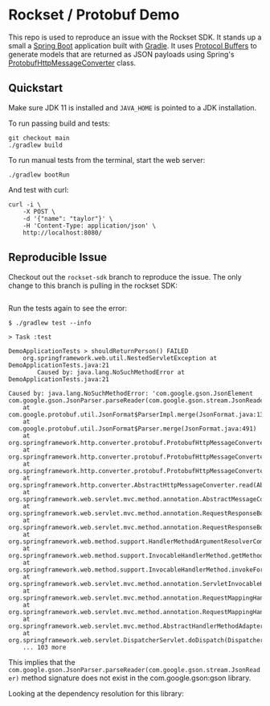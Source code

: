 # Rockset / Protobuf Demo

This repo is used to reproduce an issue with the Rockset SDK. It stands up a
small a [Spring Boot](https://spring.io/projects/spring-boot) application built
with [Gradle](https://gradle.org/). It uses [Protocol Buffers](https://developers.google.com/protocol-buffers) to generate models that
are returned as JSON payloads using Spring's [ProtobufHttpMessageConverter](https://docs.spring.io/spring-framework/docs/current/javadoc-api/org/springframework/http/converter/protobuf/ProtobufHttpMessageConverter.html) class.

## Quickstart

Make sure JDK 11 is installed and `JAVA_HOME` is pointed to a JDK installation.

To run passing build and tests:

```
git checkout main
./gradlew build
```

To run manual tests from the terminal, start the web server:

```
./gradlew bootRun
```

And test with curl:

```
curl -i \
    -X POST \
    -d '{"name": "taylor"}' \
    -H 'Content-Type: application/json' \
    http://localhost:8080/
```

## Reproducible Issue

Checkout out the `rockset-sdk` branch to reproduce the issue. The only change to
this branch is pulling in the rockset SDK:

```

```

Run the tests again to see the error:

```
$ ./gradlew test --info

> Task :test

DemoApplicationTests > shouldReturnPerson() FAILED
    org.springframework.web.util.NestedServletException at DemoApplicationTests.java:21
        Caused by: java.lang.NoSuchMethodError at DemoApplicationTests.java:21
```


```
Caused by: java.lang.NoSuchMethodError: 'com.google.gson.JsonElement com.google.gson.JsonParser.parseReader(com.google.gson.stream.JsonReader)'
	at com.google.protobuf.util.JsonFormat$ParserImpl.merge(JsonFormat.java:1320)
	at com.google.protobuf.util.JsonFormat$Parser.merge(JsonFormat.java:491)
	at org.springframework.http.converter.protobuf.ProtobufHttpMessageConverter$ProtobufJavaUtilSupport.merge(ProtobufHttpMessageConverter.java:396)
	at org.springframework.http.converter.protobuf.ProtobufHttpMessageConverter.readInternal(ProtobufHttpMessageConverter.java:202)
	at org.springframework.http.converter.protobuf.ProtobufHttpMessageConverter.readInternal(ProtobufHttpMessageConverter.java:86)
	at org.springframework.http.converter.AbstractHttpMessageConverter.read(AbstractHttpMessageConverter.java:199)
	at org.springframework.web.servlet.mvc.method.annotation.AbstractMessageConverterMethodArgumentResolver.readWithMessageConverters(AbstractMessageConverterMethodArgumentResolver.java:186)
	at org.springframework.web.servlet.mvc.method.annotation.RequestResponseBodyMethodProcessor.readWithMessageConverters(RequestResponseBodyMethodProcessor.java:160)
	at org.springframework.web.servlet.mvc.method.annotation.RequestResponseBodyMethodProcessor.resolveArgument(RequestResponseBodyMethodProcessor.java:133)
	at org.springframework.web.method.support.HandlerMethodArgumentResolverComposite.resolveArgument(HandlerMethodArgumentResolverComposite.java:122)
	at org.springframework.web.method.support.InvocableHandlerMethod.getMethodArgumentValues(InvocableHandlerMethod.java:179)
	at org.springframework.web.method.support.InvocableHandlerMethod.invokeForRequest(InvocableHandlerMethod.java:146)
	at org.springframework.web.servlet.mvc.method.annotation.ServletInvocableHandlerMethod.invokeAndHandle(ServletInvocableHandlerMethod.java:117)
	at org.springframework.web.servlet.mvc.method.annotation.RequestMappingHandlerAdapter.invokeHandlerMethod(RequestMappingHandlerAdapter.java:895)
	at org.springframework.web.servlet.mvc.method.annotation.RequestMappingHandlerAdapter.handleInternal(RequestMappingHandlerAdapter.java:808)
	at org.springframework.web.servlet.mvc.method.AbstractHandlerMethodAdapter.handle(AbstractHandlerMethodAdapter.java:87)
	at org.springframework.web.servlet.DispatcherServlet.doDispatch(DispatcherServlet.java:1067)
	... 103 more
```

This implies that the
`com.google.gson.JsonParser.parseReader(com.google.gson.stream.JsonReader)`
method signature does not exist in the com.google.gson:gson library.

Looking at the dependency resolution for this library:

``````
